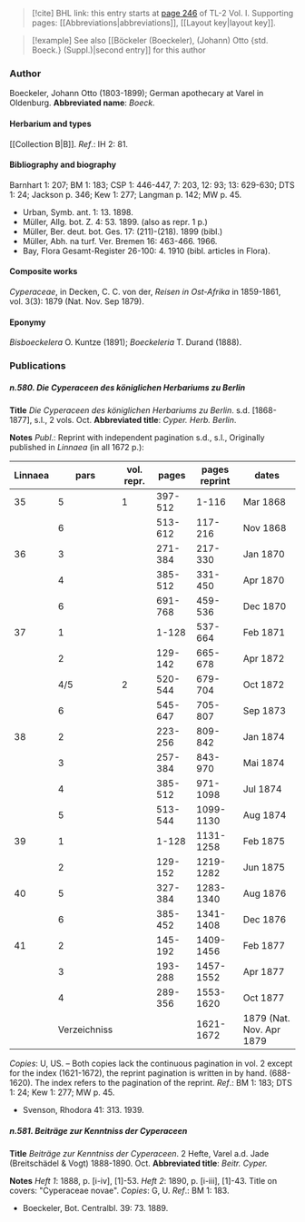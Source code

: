 > [!cite] BHL link: this entry starts at [page 246](https://www.biodiversitylibrary.org/page/33120377) of TL-2 Vol. I.
> Supporting pages: [[Abbreviations|abbreviations]], [[Layout key|layout key]].

> [!example] See also [[Böckeler (Boeckeler), (Johann) Otto {std. Boeck.} (Suppl.)|second entry]] for this author

### Author

Boeckeler, Johann Otto (1803-1899); German apothecary at Varel in Oldenburg. 
**Abbreviated name**: *Boeck.*

#### Herbarium and types

[[Collection B|B]].
*Ref*.: IH 2: 81.

#### Bibliography and biography

Barnhart 1: 207; BM 1: 183; CSP 1: 446-447, 7: 203, 12: 93; 13: 629-630; DTS 1: 24; Jackson p. 346; Kew 1: 277; Langman p. 142; MW p. 45.
- Urban, Symb. ant. 1: 13. 1898.
- Müller, Allg. bot. Z. 4: 53. 1899. (also as repr. 1 p.)
- Müller, Ber. deut. bot. Ges. 17: (211)-(218). 1899 (bibl.)
- Müller, Abh. na turf. Ver. Bremen 16: 463-466. 1966.
- Bay, Flora Gesamt-Register 26-100: 4. 1910 (bibl. articles in Flora).

#### Composite works

*Cyperaceae*, in Decken, C. C. von der, *Reisen in Ost-Afrika* in 1859-1861, vol. 3(3): 1879 (Nat. Nov. Sep 1879).

#### Eponymy

*Bisboeckelera* O. Kuntze (1891); *Boeckeleria* T. Durand (1888).

### Publications

##### n.580. Die Cyperaceen des königlichen Herbariums zu Berlin

**Title**
*Die Cyperaceen des königlichen Herbariums zu Berlin*. s.d. \[1868-1877\], s.l., 2 vols. Oct.
**Abbreviated title**: *Cyper. Herb. Berlin*.

**Notes**
*Publ*.: Reprint with independent pagination s.d., s.l., Originally published in *Linnaea* (in all 1672 p.):

|Linnaea	|pars	|vol. repr.	|pages	|pages reprint	|dates|
|---	|---	|---	|---	|---	|---	|
|35	|5	|1	|397-512	|1-116	|Mar 1868|
|	|6	|	|513-612	|117-216	|Nov 1868|
|36	|3	|	|271-384	|217-330	|Jan 1870|
|	|4	|	|385-512	|331-450	|Apr 1870|
|	|6	|	|691-768	|459-536	|Dec 1870|
|37	|1	|	|1-128	|537-664	|Feb 1871|
|	|2	|	|129-142	|665-678	|Apr 1872|
|	|4/5	|2	|520-544	|679-704	|Oct 1872|
|	|6	|	|545-647	|705-807	|Sep 1873|
|38	|2	|	|223-256	|809-842	|Jan 1874|
|	|3	|	|257-384	|843-970	|Mai 1874|
|	|4	|	|385-512	|971-1098	|Jul 1874|
|	|5	|	|513-544	|1099-1130	|Aug 1874|
|39	|1	|	|1-128	|1131-1258	|Feb 1875|
|	|2	|	|129-152	|1219-1282	|Jun 1875|
|40	|5	|	|327-384	|1283-1340	|Aug 1876|
|	|6	|	|385-452	|1341-1408	|Dec 1876|
|41	|2	|	|145-192	|1409-1456	|Feb 1877|
|	|3	|	|193-288	|1457-1552	|Apr 1877|
|	|4	|	|289-356	|1553-1620	|Oct 1877|
|	|Verzeichniss	|	|	|1621-1672	|1879 (Nat. Nov. Apr 1879|

*Copies*: U, US. – Both copies lack the continuous pagination in vol. 2 except for the index (1621-1672), the reprint pagination is written in by hand. (688-1620). The index refers to the pagination of the reprint.
*Ref*.: BM 1: 183; DTS 1: 24; Kew 1: 277; MW p. 45.
- Svenson, Rhodora 41: 313. 1939.

##### n.581. Beiträge zur Kenntniss der Cyperaceen

**Title**
*Beiträge zur Kenntniss der Cyperaceen*. 2 Hefte, Varel a.d. Jade (Breitschädel & Vogt) 1888-1890. Oct.
**Abbreviated title**: *Beitr. Cyper.*

**Notes**
*Heft 1*: 1888, p. \[i-iv\], \[1\]-53.
*Heft 2*: 1890, p. \[i-iii\], \[1\]-43.
Title on covers: "Cyperaceae novae". *Copies*: G, U.
*Ref*.: BM 1: 183.
- Boeckeler, Bot. Centralbl. 39: 73. 1889.

